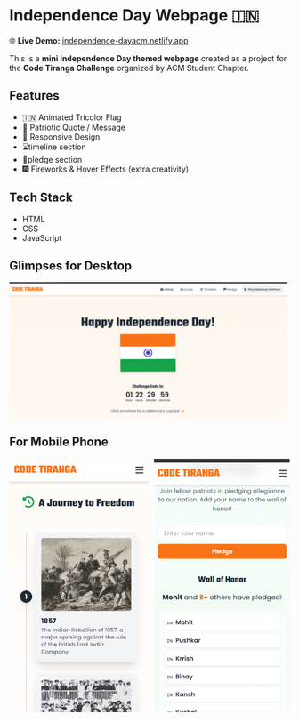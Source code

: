 # Independence Day Webpage 🇮🇳  

🌐 **Live Demo:** [independence-dayacm.netlify.app](https://independence-dayacm.netlify.app/)  

This is a **mini Independence Day themed webpage** created as a project for the **Code Tiranga Challenge** organized by ACM Student Chapter.  

## Features  
- 🇮🇳 Animated Tricolor Flag  
- 📝 Patriotic Quote / Message  
- 📱 Responsive Design
- ⌛timeline section
- 🙋pledge section
- 🎆 Fireworks & Hover Effects (extra creativity)  

## Tech Stack  
- HTML  
- CSS  
- JavaScript  

## Glimpses for Desktop
<div style="display: flex; gap: 10px; overflow-x: auto;flex-row">
  <img src="screenshots/pc-2.png" width="500"/>
  <img src="screenshots/pc.png" width="500"/>
</div>

## For Mobile Phone
<div style="display: flex; gap: 10px; overflow-x: auto;">
  <img src="screenshots/mob.png" width="250"/>
  <img src="screenshots/mob2.png" width="250"/>
</div>
